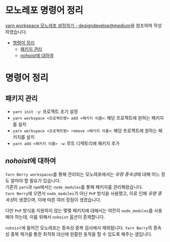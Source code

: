 <h1>모노레포 명령어 정리</h1>

[yarn workspace 모노레포 설정하기 - designdevelop@medium](https://medium.com/@designdevelop/yarn-workspaces-%EB%AA%A8%EB%85%B8%EB%A0%88%ED%8F%AC-%EB%8F%84%EC%9E%85%EA%B8%B0-c0310ca41c0e)을 참조하여 작성하였습니다.

- [명령어 정리](#명령어-정리)
  - [패키지 관리](#패키지-관리)
  - [*nohoist*에 대하여](#nohoist에-대하여)

# 명령어 정리

## 패키지 관리

- `yarn init -y`: 프로젝트 초기 설정
- `yarn workspace <프로젝트명> add <패키지 이름>`: 해당 프로젝트에 원하는 패키지를 설치
- `yarn workspace <프로젝트명> remove <패키지 이름>`: 해당 프로젝트에 원하는 패키지를 설치
- `yarn add <패키지 이름> -w`: 루트 디렉토리에 패키지 추가

## *nohoist*에 대하여

`Yarn Berry workspaces`를 통해 관리되는 모노레포에서는 *유령 종속성*에 대해 어느 정도 알아야 할 필요가 있습니다. <br>
기존의 `yarn`과 `npm`에서는 `node_modules`를 통해 패키지를 관리해왔습니다. <br>
`Yarn Berry`에 오면서 `node_modules`가 아닌 `PnP` 방식을 사용했고, 이로 인해 *유령 종속성*이 생겼으며, 이에 따른 여러 장점이 생겼습니다.

다만 `PnP` 방식을 지원하지 않는 몇몇 패키지에 대해서는 여전히 `node_modules`를 사용해야 하는데, 이를 위해서 `nohoist` 옵션이 존재합니다.

`nohoist`에 들어간 모노레포는 종속성 중복 검사에서 제외됩니다. `Yarn Berry`의 종속성 중복 제거를 통한 최적화 대신에 원활한 동작을 할 수 있도록 해주는 셈입니다.
